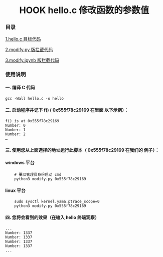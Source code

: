 <div align="center"><h1>HOOK hello.c 修改函数的参数值</h1></div>



### 目录

[1.hello.c 目标代码](./hello.c)

[2.modify.py 版拦截代码](./modify.py)

[3.modify.ipynb 版拦截代码](./modify.ipynb)


### 使用说明

#### 一. 编译 C 代码
```
gcc -Wall hello.c -o hello  
```
#### 二. 启动程序并记下 f() ( 0x555f78c29169 在里面 以下示例）： 
```
f() is at 0x555f78c29169
Number: 0
Number: 1
Number: 2
…
```
#### 三. 使用您从上面选择的地址运行此脚本（ 0x555f78c29169 在我们的 例子）：
#### windows 平台
```
    # 要以管理员身份启动 cmd
    python3 modify.py 0x555f78c29169
```
#### linux 平台
```
    sudo sysctl kernel.yama.ptrace_scope=0
    python3 modify.py 0x555f78c29169
```

#### 四. 您将会看到的效果（在输入 hello 终端观察）
```
...
Number: 1337
Number: 1337
Number: 1337
Number: 1337
...
```